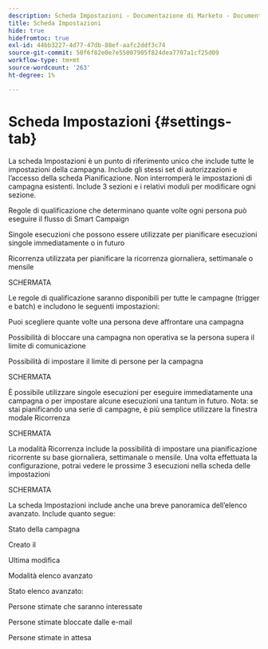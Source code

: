 ```yaml
---
description: Scheda Impostazioni - Documentazione di Marketo - Documentazione del prodotto
title: Scheda Impostazioni
hide: true
hidefromtoc: true
exl-id: 44bb3227-4d77-47db-88ef-aafc2ddf3c74
source-git-commit: 50f6f82e0e7e55007905f824dea7707a1cf25d09
workflow-type: tm+mt
source-wordcount: '263'
ht-degree: 1%

---
```


# Scheda Impostazioni {#settings-tab}

La scheda Impostazioni è un punto di riferimento unico che include tutte le impostazioni della campagna. Include gli stessi set di autorizzazioni e l’accesso della scheda Pianificazione. Non interromperà le impostazioni di campagna esistenti. Include 3 sezioni e i relativi moduli per modificare ogni sezione.

Regole di qualificazione che determinano quante volte ogni persona può eseguire il flusso di Smart Campaign

Singole esecuzioni che possono essere utilizzate per pianificare esecuzioni singole immediatamente o in futuro

Ricorrenza utilizzata per pianificare la ricorrenza giornaliera, settimanale o mensile

SCHERMATA

Le regole di qualificazione saranno disponibili per tutte le campagne (trigger e batch) e includono le seguenti impostazioni:

Puoi scegliere quante volte una persona deve affrontare una campagna

Possibilità di bloccare una campagna non operativa se la persona supera il limite di comunicazione

Possibilità di impostare il limite di persone per la campagna

SCHERMATA

È possibile utilizzare singole esecuzioni per eseguire immediatamente una campagna o per impostare alcune esecuzioni una tantum in futuro. Nota: se stai pianificando una serie di campagne, è più semplice utilizzare la finestra modale Ricorrenza

SCHERMATA

La modalità Ricorrenza include la possibilità di impostare una pianificazione ricorrente su base giornaliera, settimanale o mensile. Una volta effettuata la configurazione, potrai vedere le prossime 3 esecuzioni nella scheda delle impostazioni

SCHERMATA

La scheda Impostazioni include anche una breve panoramica dell’elenco avanzato. Include quanto segue:

Stato della campagna

Creato il

Ultima modifica

Modalità elenco avanzato

Stato elenco avanzato:

Persone stimate che saranno interessate

Persone stimate bloccate dalle e-mail

Persone stimate in attesa
